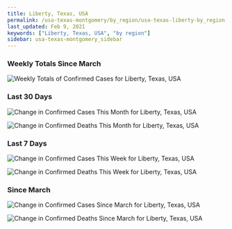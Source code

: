 ```yaml
---
title: Liberty, Texas, USA
permalink: /usa-texas-montgomery/by_region/usa-texas-liberty-by_region.html
last_updated: Feb 9, 2021
keywords: ["Liberty, Texas, USA", "by region"]
sidebar: usa-texas-montgomery_sidebar
---
```


<h3>Weekly Totals Since March</h3>

![Weekly Totals of Confirmed Cases for Liberty, Texas, USA](/covid_tracker/images/graphs/usa-texas-liberty-weekly_totals_graph.png)

<h3>Last 30 Days</h3>

![Change in Confirmed Cases This Month for Liberty, Texas, USA](/covid_tracker/images/graphs/usa-texas-liberty-delta_confirmed-30_days_graph.png)

![Change in Confirmed Deaths This Month for Liberty, Texas, USA](/covid_tracker/images/graphs/usa-texas-liberty-delta_deaths-30_days_graph.png)

<h3>Last 7 Days</h3>

![Change in Confirmed Cases This Week for Liberty, Texas, USA](/covid_tracker/images/graphs/usa-texas-liberty-delta_confirmed-7_days_graph.png)

![Change in Confirmed Deaths This Week for Liberty, Texas, USA](/covid_tracker/images/graphs/usa-texas-liberty-delta_deaths-7_days_graph.png)

<h3>Since March</h3>

![Change in Confirmed Cases Since March for Liberty, Texas, USA](/covid_tracker/images/graphs/usa-texas-liberty-delta_confirmed-since_march_graph.png)

![Change in Confirmed Deaths Since March for Liberty, Texas, USA](/covid_tracker/images/graphs/usa-texas-liberty-delta_deaths-since_march_graph.png)
